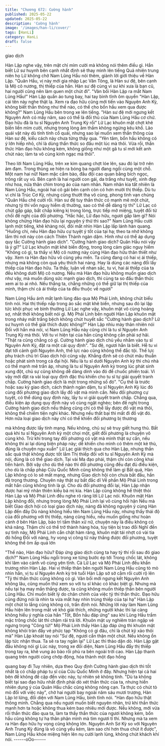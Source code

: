 ```yaml
---
title: "Chương 672: Cường hành"
published: 2025-05-22
updated: 2025-05-22
description: 'Cường hành'
image: '/images/han-li/cover/'
tags: [HanLi]
category: HanLi
draft: false
---
```


giao dịch

Hàn Lập nghe vậy, trên mặt chỉ mỉm cười mà không nói thêm điều
gì. Hắn biết Lữ sư huynh bên cạnh nhất định sẽ thay mình lên
tiếng
Quả nhiên trung niên họ Lữ không chờ Nam Lũng Hầu nói thêm,
giành lời giới thiệu về Hàn Lập.
"Quân Hầu, vị này mới gia nhập Lạc Vân Tông, là Hàn sư đệ, bên
cạnh là Mộ cô nương, thị thiếp của hắn. Hàn sư đệ cùng vi sư khi
xưa là bạn cũ, hai người cũng nên làm quen một chút đi".
"Vãn bối Hàn Lập ra mắt Nam Lũng Hầu!" Hàn Lập quần áo tung
bay, hai tay bình tĩnh ôm quyền
"Hàn Lập, cái tên này nghe thật lạ. Xem ra đạo hữu cũng mới tiến
vào Nguyên Anh Kỳ, không biết thần thông như thế nào, có thể
cho bổn hầu xem qua được không?" Nam Lũng Hầu bên trong xe
lên tiếng.
"Hàn sư đệ mới ngưng kết Nguyên Anh có mấy năm, sao có thể
là đối thủ của Nam Lũng Hầu cơ chứ. Đạo hữu đã là tu sĩ Nguyên
Anh Trung Kỳ rồi" Lữ Lạc khuôn mặt chợt khẽ biến liền mỉm cười,
nhưng trong lòng âm thầm không ngừng kêu khổ.
Lão quái vật này dù tính tính cổ quái, nhưng sao lại muốn xem
thần thông của Hàn sư đệ, kiểu cách này chưa từng thấy qua.
"Yên tâm, bổn hầu không có ý lớn hiếp nhỏ, chỉ là dùng thần thức
so đấu một lúc mà thôi. Vừa rồi, thần thức Hàn đạo hữu không
kém, không giống như một gã tu sĩ mới kết anh chút nào; làm ta
vô cùng kinh ngạc mà thôi".

Theo lời Nam Lũng Hầu, trên xe kim quang chợt lóe lên, sau đó
lại trở nên ảm đạm. Trong thùng xe hiện ra bóng ba người đang
ngồi cùng một chỗ.
Một nam hai nữ!
Nam mặc cẩm bào, đầu đội cao quan bằng bích ngọc, trông rất uy
vũ. Bên cạnh là hai người con gái, da trắng như tuyết, xinh đẹp
như hoa, nửa thân chìm trong áo của nam nhân.
Nam nhân kia tất nhiên là Nam Lũng Hầu, ngoài hai cô gái bên
cạnh còn có hơn mười thị thiếp. Dù tu vi chỉ là Trúc Cơ Kỳ, nhưng
cũng thướt tha vô cùng, phong tình vạn chúng
"Quân Hầu chê cười rồi. Hàn sư đệ tuy thần thức có mạnh mẽ
một chút, nhưng tỷ thí vốn nguy hiểm dị thường, sao có thể dễ
dàng tỷ thí" Lữ Lạc có chút gấp gáp, bất chấp kiêng kị trong lòng,
trực tiếp mở miệng, tuyệt đối từ chối đề nghị của đối phương.
"Hắc hắc, Lữ đạo hữu, ngươi gấp làm gì? Nói không chừng Hàn
đạo hữu lại nguyện ý thử thì sao?" Nam Lũng Hầu cười lạnh một
tiếng, khẽ khàng nói, đôi mắt nhìn Hàn Lập lấp lánh hàn quang.
"Huống chi, nếu Hàn đạo hữu cự tuyệt ý tốt của tại hạ; theo ta
nhớ không lầm thì nơi này còn cách Thiên Thành ngàn dặm. Hình
như có thể áp dụng quy tắc Cường hành giao dịch".
"Cường hành giao dịch? Quân Hầu nói vậy là ý gì?" Lữ Lạc khuôn
mặt khẽ biến động, trong lòng cảm giác nguy hiểm
"Không có gì, ta thấy vị Mộ cô nương này cùng Hàn đạo hữu thân
thiết như vậy. Xem ra Hàn đạo hữu vô cùng yêu mến. Ta cũng
đang có hai vị ái thiếp, nhưng mà không còn quá yêu thích hai
nàng. Hay là dùng các nàng đổi lấy thiếp của Hàn đạo hữu. Ta
thấy, luận về nhan sắc, tu vi, hai ái thiếp của ta đều không dưới
Mộ cô nương. Nếu mà Hàn đạo hữu không muốn giao dịch như
vậy, mà muốn dùng sức mạnh giao dịch, thì cùng ta so đấu thần
thức xem ai to ai nhỏ. Nếu thắng ta, chẳng những có thể giữ lại thị
thiếp của mình, thậm chí cả ái thiếp của ta đều thuộc về ngươi"

Nam Lũng Hầu ánh mắt lạnh lùng đảo qua Mộ Phái Linh, không
chút biểu tình nói.
Hai thị thiếp nấp trong áo sắc mặt khẽ biến, nhưng sau đó lại lập
tức khôi phục vẻ bình thường
Lữ Lạc nghe vậy, khuôn mặt vô cùng hoảng sợ, nhất thời không
biết nói gì.
Mộ Phái Linh bên người Hàn Lập khuôn mặt trong nháy mắt trắng
bệch không chút huyết sắc
"Cường hành giao dịch? Lữ sư huynh có thể giải thích được
không?" Hàn Lập nhíu mày thản nhiên nói
Đối với hắn mà nói, vị Nam Lũng Hầu này cũng chỉ là tu sĩ
Nguyên Anh Trung Kỳ mà thôi. Với tu vi hiện tại của hắn cũng
không cần phải sợ hãi.
"Thật ra cũng chẳng có gì. Cường hành giao dịch chủ yếu nhằm
vào tu sĩ Nguyên Anh Kỳ, đặt ra một cái quy định".
"Sư đệ, ngươi hẳn là biết. Hễ tu vi đạt tới cảnh giới Nguyên Anh,
thế lực nào cũng không thể đắc tội. Thế lực phụ trách chủ trì Giao
dịch hội cũng vậy. Khẳng định sẽ có chút mâu thuẫn hoặc phát
sinh trong cả đại hội. Nếu là tu sĩ dưới Nguyên Anh kỳ thì chủ nhà
có thể mạnh mẽ trấn áp, nhưng là tu sĩ Nguyên Anh kỳ trong lúc
phát sinh xung đột, chủ sự cũng không dễ dàng dính vào đó để
chuốc phiền toái. Vì vậy mới đặt ra vài loại quy định đặc thù khiến
cho tu sĩ tự giải quyết tranh chấp. Cường hành giao dịch là một
trong những số đó".
"Cụ thể là trước hoặc sau kỳ giao dịch, cách thành ngàn dặm, tu
sĩ Nguyên Anh Kỳ lúc đó cùng đối phương giao dịch lấy đồ vật mà
mình cần. Nếu đối phương cự tuyệt, có thể dùng quy định này, lấy
tu vi giải quyết tranh chấp. Chẳng qua, điều kiện áp dụng quy định
này vô cùng ngặt nghèo; bên đề nghị trong Cường hành giao dịch
nếu thắng cũng chỉ có thể lấy được đồ vật mà thôi, không thể
chiếm tiện nghi khác. Nhưng nếu thất bại thì mất đi đồ vật đó.
Hơn nữa loại giao dịch này chỉ có thể khiến đối phương bị thương

mà không được lấy tính mạng. Nếu không, chủ sự sẽ truy giết
hung thủ. Bất quá khi tu sĩ Nguyên Anh kỳ một chọi một, giết đối
phương là chuyện vô cùng khó. Trừ khi trong tay đối phương có
vật mà mình thật sự cần, nếu không thì ai lại dùng biện pháp này;
dễ khiến cho mình có thêm một kẻ thù, đúng là chuyện ngu xuẩn"
Lữ Lạc giải thích qua cho Hàn Lập, nhưng thần sắc quả thật
không được tốt lắm
Thị thiếp đối với tu sĩ Nguyên Anh Kỳ mà nói, đúng là có thể giao
dịch. Tại vài Ma đạo phái, thậm chí còn công khai tiến hành.
Bởi vậy cho dù thế nào thì đối phương cũng đều đạt đủ điều kiện,
cho dù là chấp pháp Cửu Quốc Minh cũng không thể làm gì
Bất quá, Hàn Lập không có lo sẽ mất mạng, nhưng Giao dịch hội
còn chưa bắt đầu, hắn đã trọng thương. Chuyên này thật sự bất
đắc dĩ
Về phần Mộ Phái Linh trong mắt hắn cũng không tính là gì. Cho
dù đối phương đổi lại, Hàn Lập nhận được hai mỹ nhân thiên kiều
bá mị kia. Hàn Lập cũng không hề thiệt thòi
Hàn Lập và Mộ Phái Linh đều nghe rõ ràng lời Lữ Lạc nói. Khuôn
mặt Hàn Lập không đổi, nhưng trong lòng Mộ Phái Linh lại vô
cùng hối hận
Nếu mà biết Giao dịch hội có loại giao dịch này, nàng đã không
nguyện ý cùng Hàn Lập đến đây
Dù nàng không hiểu tên Nam Lũng Hầu này, nhưng thấy thái độ
của đối phương với thị thiếp, nàng cũng hiểu, nếu muốn giống
như hoàn cảnh ở bên Hàn Lập, bảo trì tấm thân xử nữ, chuyện
này là điều không có khả năng. Thậm chí có thể trở thành hàng
hóa, tùy tiện bị trao đổi
Nghĩ đến sự tình này, Mộ Phái Linh cắn chặt hàm răng, khuôn
mặt tái nhợt có vài tia đỏ hồng
Đối với nàng, hy vọng vị công tử này thắng được đối phương,
tuyệt không thể ôm ấp quá lớn

"Thế nào, Hàn đạo hữu? Đáp ứng giao dịch cùng ta hay tỷ thí rồi
sau đó giao dịch?" Nam Lũng Hầu ngồi trong xe từng bước ép tới
Trong chốc lát, không khí lâm vào cảnh vô cùng yên tĩnh. Cả Lữ
Lạc và Mộ Phái Linh đều khẩn trương nhìn Hàn Lập. Hai vị thiếp
thân bên người Nam Lũng Hầu cũng tò mò nhìn hắn, vị tu sĩ
Nguyên Anh kỳ trẻ tuổi
Hàn Lập sờ sờ cằm rồi cười rộ lên
"Tỷ thí thần thức cũng không có gì. Vãn bối mới ngưng kết
Nguyên Anh không lâu, cũng muốn thử xem so với tu sĩ khác có
khác biệt gì. Nhưng mà nếu tại hạ may mắn thắng được, ta cũng
không muốn thiếp thần bên người Lũng Hầu. Chỉ muốn biết lý do
chân chính của việc tỷ thí thần thức. Đạo hữu cũng đừng nói là
nhìn ta vừa mắt hay nhìn trúng thiếp của tại hạ" Hàn Lập một chút
lo lắng cũng không có, trấn định nói.
Những lời này làm Nam Lũng Hầu hiện lên trong mắt vẻ khó giải
thích, những người khác thì lại càng không hiểu ý nghĩa của hắn
"Tốt, Bổn hầu đáp ứng" sau khi Lũng Hầu trầm mặc trông chốc lát
thì chậm rãi trả lời. Khuôn mặt uy nghiêm tràn ngập vẻ ngưng
trọng
"Công tử!" Mộ Phái Linh thấy Hàn Lập đáp ứng thì khuôn mặt
không khỏi tràn đầy vẻ phức tạp
"Không có gì đâu, chỉ là chút kỹ xảo thôi mà" Hàn Lập khoát tay
nói
"Sư đệ, ngươi cẩn thận một chút. Nếu không ổn lập tức nhận
thua. Ta sẽ ra tay ngăn lại" Lữ Lạc thì thào dặn dò.
Hàn Lập gật đầu không nói gì
Lúc này, trong xe đối diện, Nam Lũng Hầu đẩy thị thiếp trong tay
ra, khẽ vung áo bào rồi phù ra bên ngoài trời cao. Hàn Lập thanh
quang trên người cũng chớp động, hóa thành một đạo hồng

quang bay đi
Tuy nhiên, dựa theo Quy định Cường hành giao dịch thì tốt nhất
là có chấp pháp tu sĩ của Cửu Quốc Minh ở đây. Nhưng hiện tại
cả hai bên đề không đề cập đến việc này, tự nhiên sẽ không tính.
"Dù ta không biết tại sao đạo hữu nhất định phải dò xét thần thức
của ta, nhưng hiển nhiên dụng ý của Quân Hầu chắc cũng không
nông cạn. Ta thực có chút tò mò đối với việc này", chờ hai người
bay ngoài năm sáu mươi trượng, Hàn Lập lơ lửng, đối diện với
Nam Lũng Hầu, bình tĩnh nói.
"Hàn đạo hữu thật thông minh. Chẳng qua nếu ngươi muốn biết
nguyên nhân, trừ khi thần thức mạnh hơn ta hoặc không thua kém
bao nhiêu mới được. Nếu không, mới vừa rồi thần thức đảo qua
ta, làm ta thấy thần thức của ngươi không kém, bổn hầu cũng
không tự hạ thân phận mình mà tìm ngươi tỉ thí. Nhưng mà ta
xem ra Hàn đạo hữu hy vọng cũng không lớn. Nguyên Anh Sơ Kỳ
so với Nguyên Anh Trung Kỳ đúng là vô cùng yếu kém, làm sao
chỉ hơn thua chút ít được", Nam Lũng Hầu khóe miệng hiện lên nụ
cười lạnh lùng, không chút khách khí nói.
------oOo------
